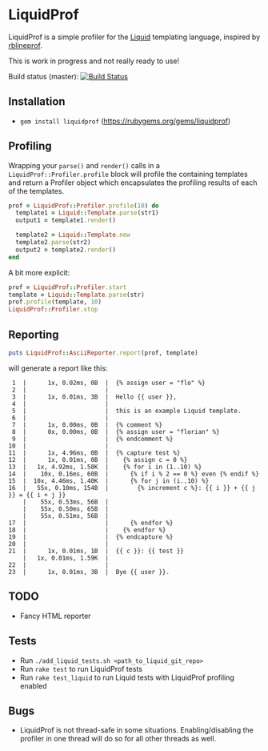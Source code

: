 LiquidProf
==========

LiquidProf is a simple profiler for the [Liquid](https://github.com/Shopify/liquid)
templating language, inspired by [rblineprof](https://github.com/tmm1/rblineprof).

This is work in progress and not really ready to use!

Build status (master): [![Build Status](https://travis-ci.org/fw42/liquidprof.png)](https://travis-ci.org/fw42/liquidprof)

Installation
------------
* ```gem install liquidprof``` (https://rubygems.org/gems/liquidprof)

Profiling
---------

Wrapping your ```parse()``` and ```render()``` calls in a
```LiquidProf::Profiler.profile``` block will profile the containing
templates and return a Profiler object which encapsulates the profiling
results of each of the templates.

```ruby
prof = LiquidProf::Profiler.profile(10) do
  template1 = Liquid::Template.parse(str1)
  output1 = template1.render()

  template2 = Liquid::Template.new
  template2.parse(str2)
  output2 = template2.render()
end
```

A bit more explicit:

```ruby
prof = LiquidProf::Profiler.start
template = Liquid::Template.parse(str)
prof.profile(template, 10)
LiquidProf::Profiler.stop
```

Reporting
---------
```ruby
puts LiquidProf::AsciiReporter.report(prof, template)
```

will generate a report like this:

```
 1  |      1x, 0.02ms, 0B  |  {% assign user = "flo" %}
 2  |                      |
 3  |      1x, 0.01ms, 3B  |  Hello {{ user }},
 4  |                      |
 5  |                      |  this is an example Liquid template.
 6  |                      |
 7  |      1x, 0.00ms, 0B  |  {% comment %}
 8  |      0x, 0.00ms, 0B  |  {% assign user = "florian" %}
 9  |                      |  {% endcomment %}
10  |                      |
11  |      1x, 4.96ms, 0B  |  {% capture test %}
12  |      1x, 0.01ms, 0B  |    {% assign c = 0 %}
13  |   1x, 4.92ms, 1.58K  |    {% for i in (1..10) %}
14  |    10x, 0.16ms, 60B  |      {% if i % 2 == 0 %} even {% endif %}
15  |  10x, 4.46ms, 1.40K  |      {% for j in (i..10) %}
16  |   55x, 0.10ms, 154B  |        {% increment c %}: {{ i }} + {{ j }} = {{ i + j }}
    |    55x, 0.53ms, 56B  |
    |    55x, 0.50ms, 65B  |
    |    55x, 0.51ms, 56B  |
17  |                      |      {% endfor %}
18  |                      |    {% endfor %}
19  |                      |  {% endcapture %}
20  |                      |
21  |      1x, 0.01ms, 1B  |  {{ c }}: {{ test }}
    |   1x, 0.01ms, 1.59K  |
22  |                      |
23  |      1x, 0.01ms, 3B  |  Bye {{ user }}.
```

TODO
----
* Fancy HTML reporter

Tests
-----
* Run ```./add_liquid_tests.sh <path_to_liquid_git_repo>```
* Run ```rake test``` to run LiquidProf tests
* Run ```rake test_liquid``` to run Liquid tests with LiquidProf profiling enabled

Bugs
----
* LiquidProf is not thread-safe in some situations. Enabling/disabling the profiler in one thread will do so for all other threads as well.
